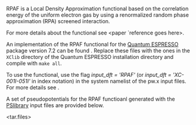 RPAF is a Local Density Approximation functional based on the correlation energy of the uniform electron gas by using a renormalized random phase approximation (RPA) screened interaction.

For more details about the functional see <paper `reference goes here>.

An implementation of the RPAF functional for the [Quantum ESPRESSO](https://www.quantum-espresso.org/) package version 7.2 can be found <here>. Replace these files with the ones in the ```XClib``` directory of the Quantum ESPRESSO installation directory and compile with ```make all```.

To use the functional, use the flag _input_dft = 'RPAF'_ (or _input_dft = 'XC-001I-051I'_ in index notation) in the system namelist of the pw.x input files. For more details see <here>.

A set of pseudopotentials for the RPAF functioanl generated with the [PSlibrary](https://dalcorso.github.io/pslibrary/) input files are provided below.

<tar.files>
